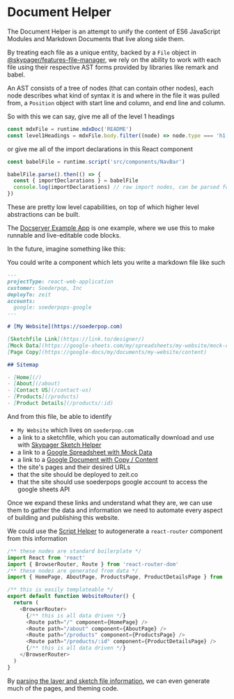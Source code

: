 # Document Helper

The Document Helper is an attempt to unify the content of ES6 JavaScript Modules and Markdown Documents that live along side them.

By treating each file as a unique entity, backed by a `File` object in [@skypager/features-file-manager](../../features/file-manager), 
we rely on the ability to work with each file using their respective AST forms provided by libraries like remark and babel.

An AST consists of a tree of nodes (that can contain other nodes), each node describes what kind of syntax it is and where in the file it was pulled from,
a `Position` object with start line and column, and end line and column.

So with this we can say, give me all of the level 1 headings

```javascript
const mdxFile = runtime.mdxDoc('README')
const level1Headings = mdxFile.body.filter((node) => node.type === 'h1')
```

or give me all of the import declarations in this React component

```javascript
const babelFile = runtime.script('src/components/NavBar')

babelFile.parse().then(() => {
  const { importDeclarations } = babelFile  
  console.log(importDeclarations) // raw import nodes, can be parsed for module identifiers like react, react-dom
})
```

These are pretty low level capabilities, on top of which higher level abstractions can be built.

The [Docserver Example App](../../apps/doc-server) is one example, where we use this to make runnable and live-editable code blocks.

In the future, imagine something like this:

You could write a component which lets you write a markdown file like such

```markdown
---
projectType: react-web-application
customer: Soederpop, Inc
deployTo: zeit
accounts:
  google: soederpops-google
---

# [My Website](https://soederpop.com)

[Sketchfile Link](https://link.to/designer/)
[Mock Data](https://google-sheets.com/my/spreadsheets/my-website/mock-data)
[Page Copy](https://google-docs/my/documents/my-website/content)

## Sitemap 

- [Home](/)
- [About](/about) 
- [Contact US](/contact-us) 
- [Products](/products)
- [Product Details](/products/:id)
```

And from this file, be able to identify 

- `My Website` which lives on `soederpop.com`
- a link to a sketchfile, which you can automatically download and use with [Skypager Sketch Helper](../sketch) 
- a link to a [Google Spreadsheet with Mock Data](../google-sheet)
- a link to a [Google Document with Copy / Content](../google-doc)
- the site's pages and their desired URLs 
- that the site should be deployed to zeit.co
- that the site should use soederpops google account to access the google sheets API

Once we expand these links and understand what they are, we can use them to gather the data and information we need to automate every aspect of building and publishing this website. 

We could use the [Script Helper](src/babel/babel.js) to autogenerate a `react-router` component from this information

```javascript
/** these nodes are standard boilerplate */
import React from 'react' 
import { BrowserRouter, Route } from 'react-router-dom' 
/** these nodes are generated from data */
import { HomePage, AboutPage, ProductsPage, ProductDetailsPage } from './pages'

/** this is easily templateable */
export default function WebsiteRouter() {
  return (
    <BrowserRouter>
      {/** this is all data driven */}
      <Route path="/" component={HomePage} />
      <Route path="/about" component={AboutPage} />
      <Route path="/products" component={ProductsPage} />
      <Route path="/products/:id" component={ProductDetailsPage} />
      {/** this is all data driven */}
    </BrowserRouter>
  )  
}
```

By [parsing the layer and sketch file information](../sketch/test/fixtures), we can even generate much of the pages, and theming code.